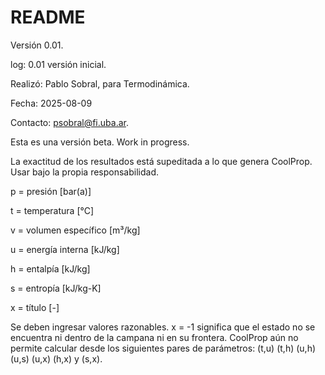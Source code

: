 # README

Versión 0.01.

log: 0.01 versión inicial.

Realizó: Pablo Sobral, para Termodinámica. 

Fecha: 2025-08-09

Contacto: psobral@fi.uba.ar.

Esta es una versión beta. Work in progress.

La exactitud de los resultados está supeditada a lo que genera CoolProp. Usar bajo la propia responsabilidad.

p = presión [bar(a)]

t = temperatura [°C]

v = volumen específico [m³/kg]

u = energía interna [kJ/kg]

h = entalpía [kJ/kg]

s = entropía [kJ/kg-K]

x = título [-]

Se deben ingresar valores razonables.
x = -1 significa que el estado no se encuentra ni dentro de la campana ni en su frontera.
CoolProp aún no permite calcular desde los siguientes pares de parámetros: (t,u) (t,h) (u,h) (u,s) (u,x) (h,x) y (s,x).
